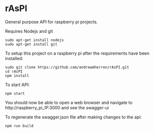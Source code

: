 # rAsPI
General purpose API for raspberry pi projects.

Requires Nodejs and git
```
sudo apt-get install nodejs
sudo apt-get install git
```

To setup this project on a raspberry pi after the requirements have been installed:
```
sudo git clone https://github.com/andrewmherren/rAsPI.git
cd rAsPI
npm install
```

To start API:
```
npm start
```
You should now be able to open a web browser and navigate to http://raspberry_pi_IP:3000 and see the swagger-ui

To regenerate the swagger.json file after making changes to the api:
```
npm run build
```